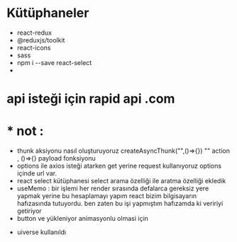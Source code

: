 # Kütüphaneler
- react-redux
- @reduxjs/toolkit
- react-icons
- sass
- npm i --save react-select
- 
# api isteği için rapid api .com




# * not : 
- thunk aksiyonu nasıl oluşturuyoruz
createAsyncThunk("",()=>{})  "" action , ()=>{} payload fonksiyonu
- options ile axios isteği atarken get yerine request kullanıyoruz options içinde url var.
- react select kütüphanesi select arama özelliği ile aratma özelliği ekledik
- useMemo : bir işlemi her render sırasında defalarca gereksiz yere yapmak yerine  bu hesaplamayı yapım react bizim bilgisayarın hafızasında tutuyordu. ben zaten bu işi yapmıştım hafızamda ki veririyi getiriyor
- button ve yükleniyor animasyonlu olmasi için
* uiverse kullanıldı